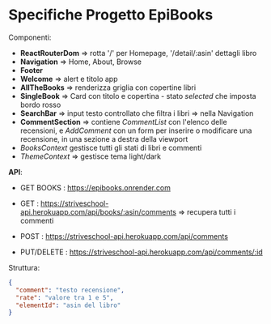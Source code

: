 # Specifiche Progetto EpiBooks

Componenti:
- **ReactRouterDom** => rotta '/' per Homepage, '/detail/:asin' dettagli libro
- **Navigation** => Home, About, Browse
- **Footer**
- **Welcome** => alert e titolo app
- **AllTheBooks** => renderizza griglia con copertine libri
- **SingleBook** => Card con titolo e copertina - stato *selected* che imposta bordo rosso
- **SearchBar** => input testo controllato che filtra i libri => nella Navigation
- **CommentSection** => contiene *CommentList* con l'elenco delle recensioni, 
 e *AddComment* con un form per inserire o modificare una recensione,
 in una sezione a destra della viewport
- *BooksContext* gestisce tutti gli stati di libri e commenti
- *ThemeContext* => gestisce tema light/dark


**API**:
- GET BOOKS : https://epibooks.onrender.com

- GET : https://striveschool-api.herokuapp.com/api/books/:asin/comments => recupera tutti i commenti
- POST : https://striveschool-api.herokuapp.com/api/comments
- PUT/DELETE : https://striveschool-api.herokuapp.com/api/comments/:id

Struttura:
```json
{
  "comment": "testo recensione",
  "rate": "valore tra 1 e 5",
  "elementId": "asin del libro"
}
```